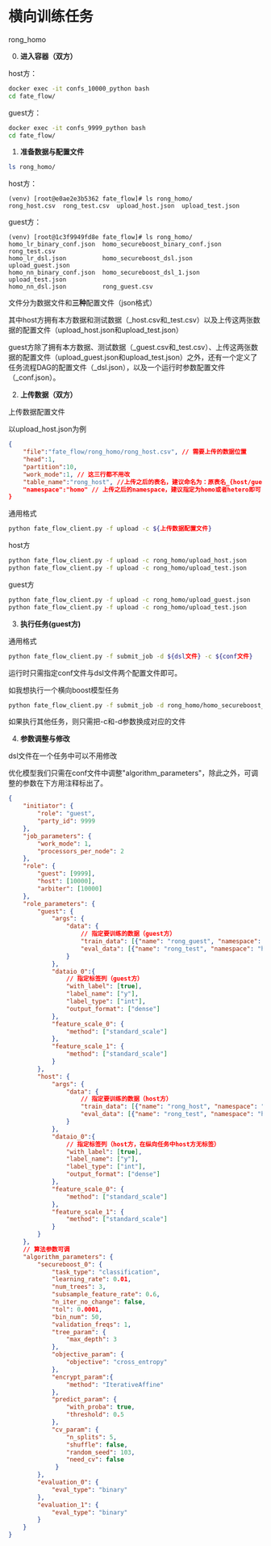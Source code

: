 # 横向训练任务

rong_homo



0. **进入容器（双方）**

host方：

```bash
docker exec -it confs_10000_python bash
cd fate_flow/
```

guest方：

```bash
docker exec -it confs_9999_python bash
cd fate_flow/
```



1. **准备数据与配置文件**

```bash
ls rong_homo/
```

host方：

```
(venv) [root@e0ae2e3b5362 fate_flow]# ls rong_homo/
rong_host.csv  rong_test.csv  upload_host.json  upload_test.json
```

guest方：

```
(venv) [root@1c3f9949fd8e fate_flow]# ls rong_homo/
homo_lr_binary_conf.json  homo_secureboost_binary_conf.json  rong_test.csv
homo_lr_dsl.json          homo_secureboost_dsl.json          upload_guest.json
homo_nn_binary_conf.json  homo_secureboost_dsl_1.json        upload_test.json
homo_nn_dsl.json          rong_guest.csv
```



文件分为数据文件和**三种**配置文件（json格式）

其中host方拥有本方数据和测试数据（\_host.csv和\_test.csv）以及上传这两张数据的配置文件（upload_host.json和upload_test.json）

guest方除了拥有本方数据、测试数据（\_guest.csv和\_test.csv）、上传这两张数据的配置文件（upload_guest.json和upload_test.json）之外，还有一个定义了任务流程DAG的配置文件（\_dsl.json），以及一个运行时参数配置文件（\_conf.json）。



2. **上传数据（双方）**

上传数据配置文件

以upload_host.json为例

```json
{
    "file":"fate_flow/rong_homo/rong_host.csv", // 需要上传的数据位置
    "head":1,
    "partition":10,
    "work_mode":1, // 这三行都不用改
    "table_name":"rong_host", //上传之后的表名，建议命名为：原表名_{host/guest/test}
    "namespace":"homo" // 上传之后的namespace，建议指定为homo或者hetero即可
}    
```



通用格式

```bash
python fate_flow_client.py -f upload -c ${上传数据配置文件}
```

host方

```bash
python fate_flow_client.py -f upload -c rong_homo/upload_host.json
python fate_flow_client.py -f upload -c rong_homo/upload_test.json
```

guest方

```bash
python fate_flow_client.py -f upload -c rong_homo/upload_guest.json
python fate_flow_client.py -f upload -c rong_homo/upload_test.json
```



3. **执行任务(guest方)**

通用格式

```bash
python fate_flow_client.py -f submit_job -d ${dsl文件} -c ${conf文件}
```

运行时只需指定conf文件与dsl文件两个配置文件即可。



如我想执行一个横向boost模型任务

```bash
python fate_flow_client.py -f submit_job -d rong_homo/homo_secureboost_dsl.json -c rong_homo/homo_secureboost_conf.json
```



如果执行其他任务，则只需把-c和-d参数换成对应的文件



4. **参数调整与修改**

dsl文件在一个任务中可以不用修改

优化模型我们只需在conf文件中调整"algorithm_parameters"，除此之外，可调整的参数在下方用注释标出了。

```json
{
    "initiator": {
        "role": "guest",
        "party_id": 9999
    },
    "job_parameters": {
        "work_mode": 1,
        "processors_per_node": 2
    },
    "role": {
        "guest": [9999],
        "host": [10000],
        "arbiter": [10000]
    },
    "role_parameters": {
        "guest": {
            "args": {
                "data": {
                    // 指定要训练的数据（guest方）
                    "train_data": [{"name": "rong_guest", "namespace": "homo"}],
                    "eval_data": [{"name": "rong_test", "namespace": "homo"}]
                }
            },
            "dataio_0":{
                // 指定标签列（guest方）
                "with_label": [true],
                "label_name": ["y"],
                "label_type": ["int"],
                "output_format": ["dense"]
            },
            "feature_scale_0": {
                "method": ["standard_scale"]
            },
            "feature_scale_1": {
                "method": ["standard_scale"]
            }
        },
        "host": {
            "args": {
                "data": {
                    // 指定要训练的数据（host方）
                    "train_data": [{"name": "rong_host", "namespace": "homo"}],
                    "eval_data": [{"name": "rong_test", "namespace": "homo"}]
                }
            },
            "dataio_0":{
                // 指定标签列（host方，在纵向任务中host方无标签）
                "with_label": [true],
                "label_name": ["y"],
                "label_type": ["int"],
                "output_format": ["dense"]
            },
            "feature_scale_0": {
                "method": ["standard_scale"]
            },
            "feature_scale_1": {
                "method": ["standard_scale"]
            }
        }
    },
    // 算法参数可调
    "algorithm_parameters": {
        "secureboost_0": {
            "task_type": "classification",
            "learning_rate": 0.01,
            "num_trees": 3,
            "subsample_feature_rate": 0.6,
            "n_iter_no_change": false,
            "tol": 0.0001,
            "bin_num": 50,
            "validation_freqs": 1,
            "tree_param": {
                "max_depth": 3
            },
            "objective_param": {
                "objective": "cross_entropy"
            },
            "encrypt_param":{
                "method": "IterativeAffine"
            },
            "predict_param": {
                "with_proba": true,
                "threshold": 0.5
            },
            "cv_param": {
                "n_splits": 5,
                "shuffle": false,
                "random_seed": 103,
                "need_cv": false
             }
        },
        "evaluation_0": {
            "eval_type": "binary"
        },
        "evaluation_1": {
            "eval_type": "binary"
        }
    }
}
```

